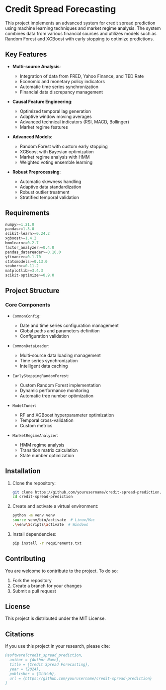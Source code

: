 # Credit Spread Forecasting

This project implements an advanced system for credit spread prediction using machine learning techniques and market regime analysis. The system combines data from various financial sources and utilizes models such as Random Forest and XGBoost with early stopping to optimize predictions.

## Key Features

- **Multi-source Analysis**:
  - Integration of data from FRED, Yahoo Finance, and TED Rate
  - Economic and monetary policy indicators
  - Automatic time series synchronization
  - Financial data discrepancy management

- **Causal Feature Engineering**:
  - Optimized temporal lag generation
  - Adaptive window moving averages
  - Advanced technical indicators (RSI, MACD, Bollinger)
  - Market regime features

- **Advanced Models**:
  - Random Forest with custom early stopping
  - XGBoost with Bayesian optimization
  - Market regime analysis with HMM
  - Weighted voting ensemble learning

- **Robust Preprocessing**:
  - Automatic skewness handling
  - Adaptive data standardization
  - Robust outlier treatment
  - Stratified temporal validation

## Requirements

```python
numpy>=1.21.0
pandas>=1.3.0
scikit-learn>=0.24.2
xgboost>=1.4.2
hmmlearn>=0.2.7
factor_analyzer>=0.4.0
pandas_datareader>=0.10.0
yfinance>=0.1.70
statsmodels>=0.13.0
seaborn>=0.11.2
matplotlib>=3.4.3
scikit-optimize>=0.9.0
```

## Project Structure

### Core Components

- `CommonConfig`:
  - Date and time series configuration management
  - Global paths and parameters definition
  - Configuration validation

- `CommonDataLoader`:
  - Multi-source data loading management
  - Time series synchronization
  - Intelligent data caching

- `EarlyStoppingRandomForest`:
  - Custom Random Forest implementation
  - Dynamic performance monitoring
  - Automatic tree number optimization

- `ModelTuner`:
  - RF and XGBoost hyperparameter optimization
  - Temporal cross-validation
  - Custom metrics

- `MarketRegimeAnalyzer`:
  - HMM regime analysis
  - Transition matrix calculation
  - State number optimization

## Installation

1. Clone the repository:
   ```bash
   git clone https://github.com/yourusername/credit-spread-prediction.git
   cd credit-spread-prediction
   ```

2. Create and activate a virtual environment:
   ```bash
   python -m venv venv
   source venv/bin/activate  # Linux/Mac
   .\venv\Scripts\activate  # Windows
   ```

3. Install dependencies:
   ```bash
   pip install -r requirements.txt
   ```

## Contributing

You are welcome to contribute to the project. To do so:
1. Fork the repository
2. Create a branch for your changes
3. Submit a pull request

## License

This project is distributed under the MIT License.

## Citations

If you use this project in your research, please cite:

```bibtex
@software{credit_spread_prediction,
  author = {Author Name},
  title = {Credit Spread Forecasting},
  year = {2024},
  publisher = {GitHub},
  url = {https://github.com/yourusername/credit-spread-prediction}
}
```
